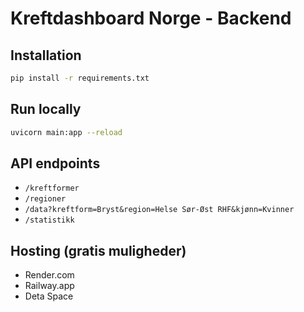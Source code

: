 
# Kreftdashboard Norge - Backend

## Installation
```bash
pip install -r requirements.txt
```

## Run locally
```bash
uvicorn main:app --reload
```

## API endpoints
- `/kreftformer`
- `/regioner`
- `/data?kreftform=Bryst&region=Helse Sør-Øst RHF&kjønn=Kvinner`
- `/statistikk`

## Hosting (gratis muligheder)
- Render.com
- Railway.app
- Deta Space
